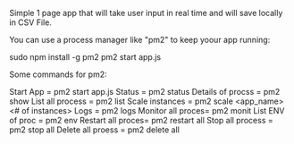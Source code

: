 Simple 1 page app that will take user input in real time and will save locally in CSV File.


You can use a process manager like "pm2" to keep yoour app running:

sudo npm install -g pm2
pm2 start app.js

Some commands for pm2:

Start App         = pm2 start app.js
Status            = pm2 status
Details of procss = pm2 show <proccess id >
List all process  = pm2 list
Scale instances   = pm2 scale <app_name> <# of instances>
Logs              = pm2 logs <process id>
Monitor all proces= pm2 monit
List ENV of proc  = pm2 env <process id>
Restart all proces= pm2 restart all
Stop all process  = pm2 stop all
Delete all proess = pm2 delete all